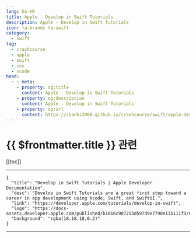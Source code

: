 ```yaml
---
lang: ko-KR
title: Apple - Develop in Swift Tutorials
description: Apple - Develop in Swift Tutorials
icon: fa-brands fa-swift
category:
  - Swift
tag: 
  - crashcourse
  - apple
  - swift
  - ios
  - xcode
head:
  - - meta:
    - property: og:title
      content: Apple - Develop in Swift Tutorials
    - property: og:description
      content: Apple - Develop in Swift Tutorials
    - property: og:url
      content: https://chanhi2000.github.io/crashcourse/swift/apple-develop-in-swift/
---
```


# {{ $frontmatter.title }} 관련

[[toc]]

---

```component VPCard
{
  "title": "Develop in Swift Tutorials | Apple Developer Documentation",
  "desc": "Develop in Swift Tutorials are a great first step toward a career in app development using Xcode, Swift, and SwiftUI.",
  "link": "https://developer.apple.com/tutorials/develop-in-swift",
  "logo": "https://docs-assets.developer.apple.com/published/b1016c987253d597d9e7790e135111f3/0.0hero.png",
  "background": "rgba(18,18,18,0.2)"
}
```

---

<TagLinks />